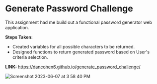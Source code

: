 # Generate Password Challenge

This assignment had me build out a functional password generator web application.

**Steps Taken:**
- Created variables for all possible characters to be returned.
- Designed functions to return generated password based on User's criteria selection.

**LINK:** https://dancohen6.github.io/generate_password_challenge/

![Screenshot 2023-06-07 at 3 58 40 PM](https://github.com/dancohen6/generate_password_challenge/assets/134304225/89394e2b-d5da-44c1-90e2-b153f4be306e)
